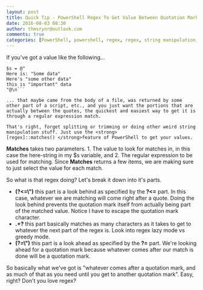 ```yaml
---
layout: post
title: Quick Tip - PowerShell Regex To Get Value Between Quotation Marks
date: 2016-08-03 08:30
author: thmsrynr@outlook.com
comments: true
categories: [PowerShell, powershell, regex, regex, string manipulation, string manipulation]
---
```

If you've got a value like the following...

```
$s = @"
Here is: "Some data"
Here's "some other data"
this is "important" data
"@\n```

... that maybe came from the body of a file, was returned by some other part of a script, etc., and you just want the portions that are actually between the quotes, the quickest and easiest way to get it is through a regular expression match.

That's right, forget splitting or trimming or doing other weird string manipulation stuff. Just use the <strong>[regex]::matches() </strong>feature of PowerShell to get your values.

```
[regex]::matches($s,'(?&lt;=\").+?(?=\")').value\n```

<strong>Matches</strong> takes two parameters. 1. The value to look for matches in, in this case the here-string in my $s variable, and 2. The regular expression to be used for matching. Since <strong>Matches</strong> returns a few items, we are making sure to just select the value for each match.

So what is that regex doing? Let's break it down into it's parts.

<ul>
    <li><strong>(?&lt;=\")</strong> this part is a look behind as specified by the<strong> ?&lt;=</strong> part. In this case, whatever we are matching will come right after a quote. Doing the look behind prevents the quotation mark itself from actually being part of the matched value. Notice I have to escape the quotation mark character.</li>
    <li><strong>.+?</strong> this part basically matches as many characters as it takes to get to whatever the next part of the regex is. Look into regex lazy mode vs greedy mode.</li>
    <li><strong>(?=\")</strong> this part is a look ahead as specified by the <strong>?=</strong> part. We're looking ahead for a quotation mark because whatever comes after our match is done will be a quotation mark.</li>
</ul>

So basically what we've got is "whatever comes after a quotation mark, and as much of that as you need until you get to another quotation mark". Easy, right? Don't you love regex?
